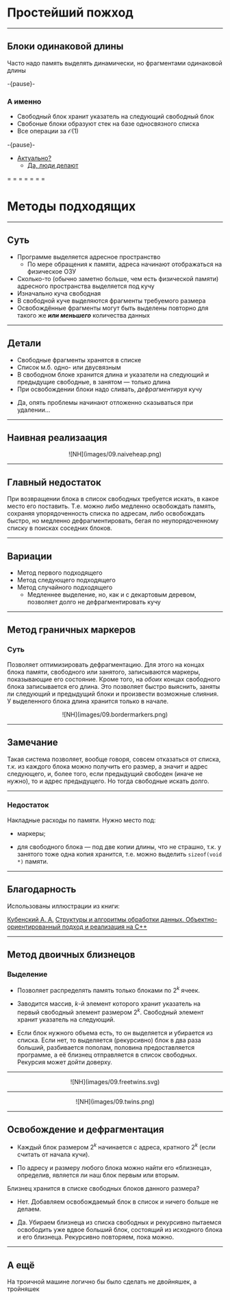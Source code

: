 <span id="slides-title" hidden>Куча</span>

# Простейший пожход

- - - - - -

Блоки одинаковой длины
----------------------

Часто надо память выделять динамически, но фрагментами одинаковой длины

-{pause}-

### А именно

* Свободный блок хранит указатель на следующий свободный блок
* Свобоные блоки образуют стек на базе односвязного списка
* Все операции за $\mathcal{O}(1)$

-{pause}-

* [Актуально?](https://ru.cppreference.com/w/cpp/memory/allocator)
    * [Да, люди делают](https://codereview.stackexchange.com/q/82869)

= = = = = = =

# Методы подходящих

- - - - - - -

## Суть

* Программе выделяется адресное пространство
    * По мере обращения к памяти, адреса начинают отображаться на физическое ОЗУ
* Сколько-то (обычно заметно больше, чем есть физической памяти) адресного пространства выделяется под кучу
* Изначально куча свободная
* В свободной куче выделяются фрагменты требуемого размера
* Освобождённые фрагменты могут быть выделены повторно для такого же ***или меньшего*** количества данных

- - - - - - -

## Детали

* Свободные фрагменты хранятся в списке
* Список м.б. одно- или двусвязным
* В свободном блоке хранится длина и указатели на следующий и
  предыдущие свободные, в занятом — только длина
* При освобождении блоки надо сливать, *дефрагментируя* кучу

<div class="fragment" />

* Да, опять проблемы начинают отложенно сказываться при удалении...

- - - - - -

## Наивная реализаация

<div style="text-align: center;">
![NH](images/09.naiveheap.png) <!--.element: style="width: 80%;" -->
</div>

- - - - - -

## Главный недостаток

При возвращении блока в список свободных требуется искать, в какое
место его поставить. Т.е. можно либо медленно освобождать память,
сохраняя упорядоченность списка по адресам, либо освобождать быстро, но
медленно дефрагментировать, бегая по неупорядоченному списку в поисках
соседних блоков.

- - - - - -

## Вариации

* Метод первого подходящего
* Метод следующего подходящего
* Метод случайного подходящего
    * Медленнее выделение, но, как и с декартовым деревом, позволяет долго не дефрагментировать кучу

- - - - - -

Метод граничных маркеров
------------------------

### Суть

Позволяет оптимизировать дефрагментацию. Для этого на концах блока
памяти, свободного или занятого, записываются маркеры, показывающие его
состояние. Кроме того, на *обоих* концах свободного блока записывается
его длина. Это позволяет быстро выяснить, заняты ли следующий и
предыдущий блоки и произвести возможные слияния. У выделенного блока
длина хранится только в начале.

<div style="text-align: center;">
![NH](images/09.bordermarkers.png) <!--.element: style="width: 80%;" -->
</div>

- - - - - -

## Замечание

Такая система позволяет, вообще говоря, совсем отказаться от списка,
т.к. из каждого блока можно получить его размер, а значит и адрес
следующего, и, более того, если предыдущий свободен (иначе не нужно), то
и адрес предыдущего. Но тогда свободные искать долго.


- - - - - -

### Недостаток

Накладные расходы по памяти. Нужно место под:

* маркеры;

* для свободного блока — под две копии длины, что не страшно, т.к. у
  занятого тоже одна копия хранится, т.е. можно выделить
  `sizeof(void *)` памяти.

- - - - - -

## Благодарность

Использованы иллюстрации из книги:

[Кубенский А. А.](http://edu.ifmo.ru/teacher/125566/)
[Структуры и алгоритмы обработки данных. Объектно-ориентированный подход и реализация на C++](https://books.google.ru/books?isbn=5941575068)

- - - - - -

Метод двоичных близнецов
------------------------

### Выделение

-   Позволяет распределять память только блоками по $2^k$
    ячеек.

-   Заводится массив, $k$-й элемент которого хранит указатель на первый
    свободный элемент размером $2^k$. Свободный элемент хранит указатель
    на следующий.

-   Если блок нужного объема есть, то он выделяется и убирается из
    списка. Если нет, то выделяется (рекурсивно) блок в два раза
    больший, разбивается пополам, половина предоставляется программе, а
    её близнец отправляется в список свободных. Рекурсия может дойти
    доверху.

- - - - - -

<div style="text-align: center;">
![NH](images/09.freetwins.svg) <!--.element: style="width: 80%;" -->
</div>

- - - - - -

<div style="text-align: center;">
![NH](images/09.twins.png) <!--.element: style="width: 80%;" -->
</div>

- - - - - -

## Освобождение и дефрагментация

-   Каждый блок размером $2^k$ начинается с адреса, кратного $2^k$ (если
    считать от начала кучи).

-   По адресу и размеру любого блока можно найти его
    «близнеца», определив, является ли наш блок первым или вторым.

<div class="fragment" />

Близнец хранится в списке свободных блоков данного размера?

-   Нет. Добавляем освобождаемый блок в список и ничего больше не
    делаем.

-   Да. Убираем близнеца из списка свободных и рекурсивно пытаемся
    освободить уже вдвое больший блок, состоящий из исходного блока и
    его близнеца. Рекурсивно повторяем, пока можно.

- - - - - -

## А ещё

На троичной машине логично бы было сделать не двойняшек, а тройняшек
